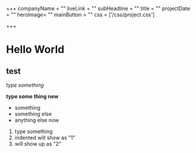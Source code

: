 +++
companyName = ""
liveLink = ""
subHeadline = ""
title = ""
projectDate = ""
heroImage= ""
mainButton = ""
css = ['/css/project.css']

+++
<!--headers-->
# Hello World
## test
<!--italisized-->
*type something*

<!--bold-->
**type some thing new**

<!--list-->
* something
* something else
* anything else now

<!-- numbered list -->
1. type something
  2. indented will show as "1"
3. will show up as "2"

